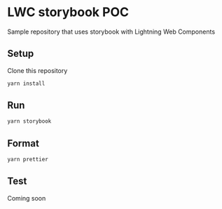 # LWC storybook POC

Sample repository that uses storybook with Lightning Web Components

## Setup

Clone this repository

```sh
yarn install
```

## Run

```sh
yarn storybook
```

## Format

```sh
yarn prettier
```

<!-- TODO -->

## Test

Coming soon
